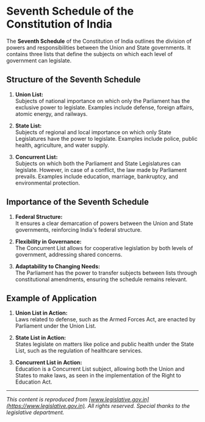 # Seventh Schedule of the Constitution of India

The **Seventh Schedule** of the Constitution of India outlines the division of powers and responsibilities between the Union and State governments. It contains three lists that define the subjects on which each level of government can legislate.

## Structure of the Seventh Schedule

1. **Union List:**  
   Subjects of national importance on which only the Parliament has the exclusive power to legislate. Examples include defense, foreign affairs, atomic energy, and railways.

2. **State List:**  
   Subjects of regional and local importance on which only State Legislatures have the power to legislate. Examples include police, public health, agriculture, and water supply.

3. **Concurrent List:**  
   Subjects on which both the Parliament and State Legislatures can legislate. However, in case of a conflict, the law made by Parliament prevails. Examples include education, marriage, bankruptcy, and environmental protection.

## Importance of the Seventh Schedule

1. **Federal Structure:**  
   It ensures a clear demarcation of powers between the Union and State governments, reinforcing India's federal structure.

2. **Flexibility in Governance:**  
   The Concurrent List allows for cooperative legislation by both levels of government, addressing shared concerns.

3. **Adaptability to Changing Needs:**  
   The Parliament has the power to transfer subjects between lists through constitutional amendments, ensuring the schedule remains relevant.

## Example of Application

1. **Union List in Action:**  
   Laws related to defense, such as the Armed Forces Act, are enacted by Parliament under the Union List.

2. **State List in Action:**  
   States legislate on matters like police and public health under the State List, such as the regulation of healthcare services.

3. **Concurrent List in Action:**  
   Education is a Concurrent List subject, allowing both the Union and States to make laws, as seen in the implementation of the Right to Education Act.

---

*This content is reproduced from [www.legislative.gov.in](https://www.legislative.gov.in). All rights reserved. Special thanks to the legislative department.*
